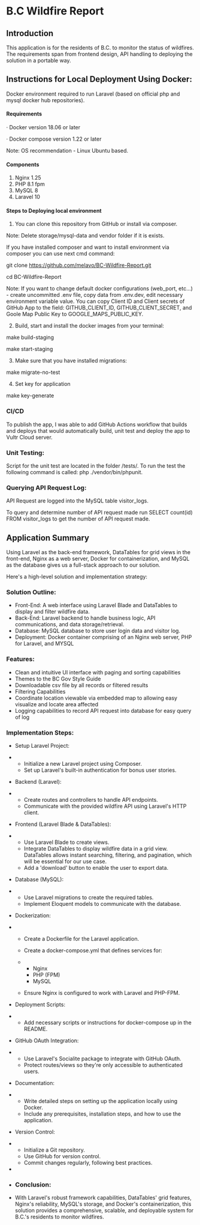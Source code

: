 # **B.C Wildfire Report**

## **Introduction**

This application is for the residents of B.C. to monitor the status of wildfires. The requirements span from frontend design, API handling to deploying the solution in a portable way. 

## **Instructions for Local Deployment Using Docker:**

Docker environment required to run Laravel (based on official php and mysql docker hub repositories).

#### Requirements

· Docker version 18.06 or later

· Docker compose version 1.22 or later

Note: OS recommendation - Linux Ubuntu based.

#### Components

1. Nginx 1.25
2. PHP 8.1 fpm
3. MySQL 8
4. Laravel 10



#### **Steps to Deploying local environment**

1. You can clone this repository from GitHub or install via composer.

Note: Delete storage/mysql-data and vendor folder if it is exists.

If you have installed composer and want to install environment via composer you can use next cmd command:

git clone https://github.com/melavo/BC-Wildfire-Report.git

cd BC-Wildfire-Report

Note: If you want to change default docker configurations (web_port, etc...) - create uncommitted .env file, copy data from .env.dev, edit necessary environment variable value.  You can copy Client ID and Client secrets of GitHub App to the field: GITHUB_CLIENT_ID, GITHUB_CLIENT_SECRET, and Goole Map Public Key to GOOGLE_MAPS_PUBLIC_KEY.

2. Build, start and install the docker images from your terminal:

make build-staging

make start-staging

3. Make sure that you have installed migrations:

make migrate-no-test

4. Set key for application

make key-generate



### CI/CD

To publish the app, I was able to add GitHub Actions workflow that builds and deploys that would automatically build, unit test and deploy the app to Vultr Cloud server. 

### **Unit Testing:**	

Script for the unit test are located in the folder /tests/. To run the test the following command is called: php ./vendor/bin/phpunit.

### **Querying API Request Log:**	

API Request are logged into the MySQL table visitor_logs. 

To query and determine number of API request made run SELECT count(id) FROM  visitor_logs to get the number of API request made.



## **Application Summary**

Using Laravel as the back-end framework, DataTables for grid views in the front-end, Nginx as a web server, Docker for containerization, and MySQL as the database gives us a full-stack approach to our solution.

Here's a high-level solution and implementation strategy:

### **Solution Outline:**

- Front-End: A web interface using Laravel Blade and DataTables to display and filter wildfire data.
- Back-End: Laravel backend to handle business logic, API communications, and data storage/retrieval.
- Database: MySQL database to store user login data and visitor log.
- Deployment: Docker container comprising of an Nginx web server, PHP for Laravel, and MYSQL 

### **Features:**

- Clean and intuitive UI interface with paging and sorting capabilities
- Themes to the BC Gov Style Guide
- Downloadable csv file by all records or filtered results
- Filtering Capabilities
- Coordinate location viewable via embedded map to allowing easy visualize and locate area affected
- Logging capabilities to record API request into database for easy query of log  

### **Implementation Steps:**

- Setup Laravel Project:

- - Initialize a new Laravel project using Composer.
  - Set up Laravel's built-in authentication for bonus user stories.

- Backend (Laravel):

- - Create routes and controllers to handle API endpoints.
  - Communicate with the provided wildfire API using Laravel's HTTP client.

- Frontend (Laravel Blade & DataTables):

- - Use Laravel Blade to create views.
  - Integrate DataTables to display wildfire data in a grid view. DataTables allows instant searching, filtering, and pagination, which will be essential for our use case.
  - Add a 'download' button to enable the user to export data.

- Database (MySQL):

- - Use Laravel migrations to create the required tables.
  - Implement Eloquent models to communicate with the database.

- Dockerization:

- - Create a Dockerfile for the Laravel application.

  - Create a docker-compose.yml that defines services for:

  - - Nginx
    - PHP (FPM)
    - MySQL

  - Ensure Nginx is configured to work with Laravel and PHP-FPM.

- Deployment Scripts:

- - Add necessary scripts or instructions for docker-compose up in the README.

- GitHub OAuth Integration:

- - Use Laravel's Socialite package to integrate with GitHub OAuth.
  - Protect routes/views so they're only accessible to authenticated users.

- Documentation:

- - Write detailed steps on setting up the application locally using Docker.
  - Include any prerequisites, installation steps, and how to use the application.

- Version Control:

- - Initialize a Git repository.
  - Use GitHub for version control.
  - Commit changes regularly, following best practices.

- 

- ### **Conclusion:**

- With Laravel's robust framework capabilities, DataTables' grid features, Nginx's reliability, MySQL's storage, and Docker's containerization, this solution provides a comprehensive, scalable, and deployable system for B.C.'s residents to monitor wildfires.